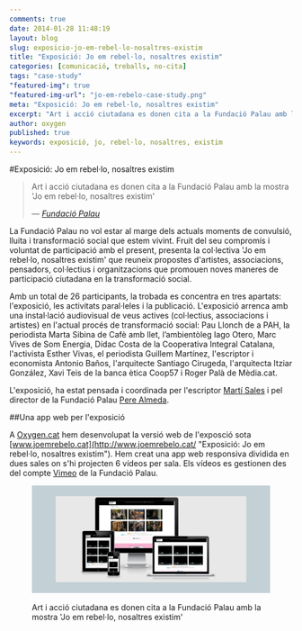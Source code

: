 ```yaml
---
comments: true
date: 2014-01-28 11:48:19
layout: blog
slug: exposicio-jo-em-rebel-lo-nosaltres-existim
title: "Exposició: Jo em rebel·lo, nosaltres existim"
categories: [comunicació, treballs, no-cita]
tags: "case-study"
"featured-img": true
"featured-img-url": "jo-em-rebelo-case-study.png"
meta: "Exposició: Jo em rebel·lo, nosaltres existim"
excerpt: "Art i acció ciutadana es donen cita a la Fundació Palau amb la mostra 'Jo em rebel·lo, nosaltres existim'"
author: oxygen
published: true
keywords: exposició, jo, rebel·lo, nosaltres, existim
---
```


#Exposició: Jo em rebel·lo, nosaltres existim

<blockquote>
	<p>Art i acció ciutadana es donen cita a la Fundació Palau amb la mostra 'Jo em rebel·lo, nosaltres existim'</p>
	<footer>
		&mdash; <cite><a href="{{ page.url }}" title="{{ page.title }}">Fundació Palau</a></cite>
	</footer>
</blockquote>

La Fundació Palau no vol estar al marge dels actuals moments de convulsió, lluita i transformació social que estem vivint. Fruit del seu compromís i voluntat de participació amb el present, presenta la col·lectiva 'Jo em rebel·lo, nosaltres existim' que reuneix propostes d'artistes, associacions, pensadors, col·lectius i organitzacions que promouen noves maneres de participació ciutadana en la transformació social.  

Amb un total de 26 participants, la trobada es concentra en tres apartats: l'exposició, les activitats paral·leles i la publicació. L'exposició arrenca amb una instal·lació audiovisual de veus actives (col·lectius, associacions i artistes) en l'actual procés de transformació social: Pau Llonch de a PAH, la periodista Marta Sibina de Cafè amb llet, l’ambientòleg Iago Otero, Marc Vives de Som Energia, Dídac Costa de la Cooperativa Integral Catalana, l'activista Esther Vivas, el periodista Guillem Martínez, l'escriptor i economista Antonio Baños, l'arquitecte Santiago Cirugeda, l'arquitecta Itziar González, Xavi Teis de la banca ètica Coop57 i Roger Palà de Mèdia.cat.

L'exposició, ha estat pensada i coordinada per l'escriptor [Martí Sales](https://twitter.com/itramselas "Martí Sales  (itramselas) a Twitter") i pel director de la Fundació Palau [Pere Almeda](https://twitter.com/AlmedaPere "Pere Almeda (AlmedaPere) a Twitter").

##Una app web per l'exposició

A [Oxygen.cat](/ "Oxygen comunicació i infraestructures per mitjà dels darres estàndards de disseny, programació web i virtualització al núvol") hem desenvolupat la versió web de l'exposció sota [www.joemrebelo.cat](http://www.joemrebelo.cat/ "Exposició: Jo em rebel·lo, nosaltres existim"). Hem creat una app web responsiva dividida en dues sales on s'hi projecten 6 vídeos per sala. Els vídeos es gestionen des del compte [Vimeo](http://vimeo.com/fundaciopalau) de la Fundació Palau.

<figure class="hidden-xs hidden-sm ox_animate_when_almost_visible ox_right-to-left"><img src="/assets/img/jo-em-rebelo-nosaltres-existim-multi-dispositiu-snapshot.png" /><figcaption><p>Art i acció ciutadana es donen cita a la Fundació Palau amb la mostra 'Jo em rebel·lo, nosaltres existim'</p></figcaption></figure>